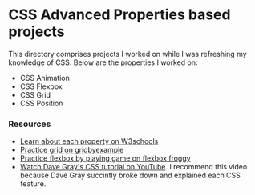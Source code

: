 # CSS Advanced Properties based projects

This directory comprises projects I worked on while I was refreshing my knowledge of CSS. Below are the properties I worked on: 

- CSS Animation
- CSS Flexbox
- CSS Grid
- CSS Position


### Resources

- [Learn about each property on W3schools](https://www.w3schools.com/css/css3_animations.asp)
- [Practice grid on gridbyexample](https://gridbyexample.com/examples/example6/)
- [Practice flexbox by playing game on flexbox froggy](https://flexboxfroggy.com/)
- [Watch Dave Gray's CSS tutorial on YouTube](https://youtu.be/OXGznpKZ_sA). I recommend this video because Dave Gray succintly broke down and explained each CSS feature.
